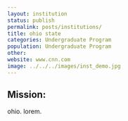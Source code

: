 ```yaml
---
layout: institution
status: publish
permalink: posts/institutions/
title: ohio state
categories: Undergraduate Program
population: Undergraduate Program
other: 
website: www.cnn.com
image: ../../../images/inst_demo.jpg
---
```

## Mission:

 ohio. lorem. 
